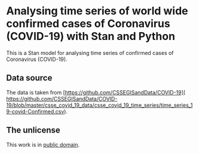 # Analysing time series of world wide confirmed cases of Coronavirus (COVID-19) with Stan and Python

This is a Stan model for analysing time series of confirmed cases of Coronavirus (COVID-19).


## Data source

The data is taken from [https://github.com/CSSEGISandData/COVID-19](
https://github.com/CSSEGISandData/COVID-19/blob/master/csse_covid_19_data/csse_covid_19_time_series/time_series_19-covid-Confirmed.csv).


## The unlicense

This work is in [public domain](LICENSE).
